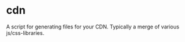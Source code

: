 cdn
===

A script for generating files for your CDN. Typically a merge of various js/css-libraries.
